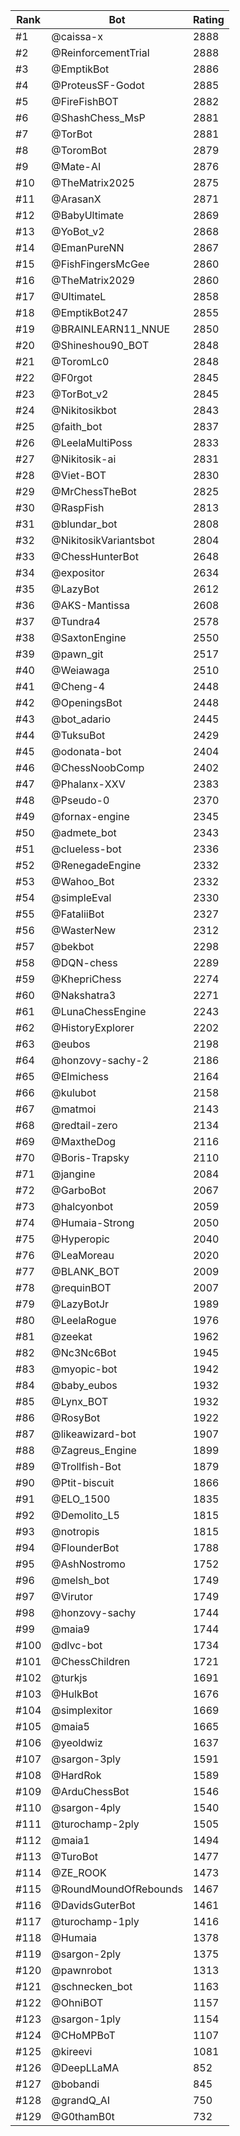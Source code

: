 Rank|Bot|Rating
---|---|---
#1|@caissa-x|2888
#2|@ReinforcementTrial|2888
#3|@EmptikBot|2886
#4|@ProteusSF-Godot|2885
#5|@FireFishBOT|2882
#6|@ShashChess_MsP|2881
#7|@TorBot|2881
#8|@ToromBot|2879
#9|@Mate-AI|2876
#10|@TheMatrix2025|2875
#11|@ArasanX|2871
#12|@BabyUltimate|2869
#13|@YoBot_v2|2868
#14|@EmanPureNN|2867
#15|@FishFingersMcGee|2860
#16|@TheMatrix2029|2860
#17|@UltimateL|2858
#18|@EmptikBot247|2855
#19|@BRAINLEARN11_NNUE|2850
#20|@Shineshou90_BOT|2848
#21|@ToromLc0|2848
#22|@F0rgot|2845
#23|@TorBot_v2|2845
#24|@Nikitosikbot|2843
#25|@faith_bot|2837
#26|@LeelaMultiPoss|2833
#27|@Nikitosik-ai|2831
#28|@Viet-BOT|2830
#29|@MrChessTheBot|2825
#30|@RaspFish|2813
#31|@blundar_bot|2808
#32|@NikitosikVariantsbot|2804
#33|@ChessHunterBot|2648
#34|@expositor|2634
#35|@LazyBot|2612
#36|@AKS-Mantissa|2608
#37|@Tundra4|2578
#38|@SaxtonEngine|2550
#39|@pawn_git|2517
#40|@Weiawaga|2510
#41|@Cheng-4|2448
#42|@OpeningsBot|2448
#43|@bot_adario|2445
#44|@TuksuBot|2429
#45|@odonata-bot|2404
#46|@ChessNoobComp|2402
#47|@Phalanx-XXV|2383
#48|@Pseudo-0|2370
#49|@fornax-engine|2345
#50|@admete_bot|2343
#51|@clueless-bot|2336
#52|@RenegadeEngine|2332
#53|@Wahoo_Bot|2332
#54|@simpleEval|2330
#55|@FataliiBot|2327
#56|@WasterNew|2312
#57|@bekbot|2298
#58|@DQN-chess|2289
#59|@KhepriChess|2274
#60|@Nakshatra3|2271
#61|@LunaChessEngine|2243
#62|@HistoryExplorer|2202
#63|@eubos|2198
#64|@honzovy-sachy-2|2186
#65|@Elmichess|2164
#66|@kulubot|2158
#67|@matmoi|2143
#68|@redtail-zero|2134
#69|@MaxtheDog|2116
#70|@Boris-Trapsky|2110
#71|@jangine|2084
#72|@GarboBot|2067
#73|@halcyonbot|2059
#74|@Humaia-Strong|2050
#75|@Hyperopic|2040
#76|@LeaMoreau|2020
#77|@BLANK_BOT|2009
#78|@requinBOT|2007
#79|@LazyBotJr|1989
#80|@LeelaRogue|1976
#81|@zeekat|1962
#82|@Nc3Nc6Bot|1945
#83|@myopic-bot|1942
#84|@baby_eubos|1932
#85|@Lynx_BOT|1932
#86|@RosyBot|1922
#87|@likeawizard-bot|1907
#88|@Zagreus_Engine|1899
#89|@Trollfish-Bot|1879
#90|@Ptit-biscuit|1866
#91|@ELO_1500|1835
#92|@Demolito_L5|1815
#93|@notropis|1815
#94|@FlounderBot|1788
#95|@AshNostromo|1752
#96|@melsh_bot|1749
#97|@Virutor|1749
#98|@honzovy-sachy|1744
#99|@maia9|1744
#100|@dlvc-bot|1734
#101|@ChessChildren|1721
#102|@turkjs|1691
#103|@HulkBot|1676
#104|@simplexitor|1669
#105|@maia5|1665
#106|@yeoldwiz|1637
#107|@sargon-3ply|1591
#108|@HardRok|1589
#109|@ArduChessBot|1546
#110|@sargon-4ply|1540
#111|@turochamp-2ply|1505
#112|@maia1|1494
#113|@TuroBot|1477
#114|@ZE_ROOK|1473
#115|@RoundMoundOfRebounds|1467
#116|@DavidsGuterBot|1461
#117|@turochamp-1ply|1416
#118|@Humaia|1378
#119|@sargon-2ply|1375
#120|@pawnrobot|1313
#121|@schnecken_bot|1163
#122|@OhniBOT|1157
#123|@sargon-1ply|1154
#124|@CHoMPBoT|1107
#125|@kireevi|1081
#126|@DeepLLaMA|852
#127|@bobandi|845
#128|@grandQ_AI|750
#129|@G0thamB0t|732

